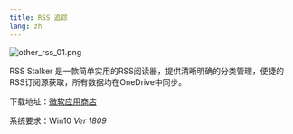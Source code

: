 ```yaml
---
title: RSS 追踪
lang: zh
---
```


![other_rss_01.png](https://storage.live.com/items/51816931BAB0F7A8!12672?authkey=AO7QXpgYo7-5DUU)

RSS Stalker 是一款简单实用的RSS阅读器，提供清晰明确的分类管理，便捷的RSS订阅源获取，所有数据均在OneDrive中同步。

下载地址：[微软应用商店](https://www.microsoft.com/store/productId/9N85PV1RJD6V)

系统要求：Win10 *Ver 1809*